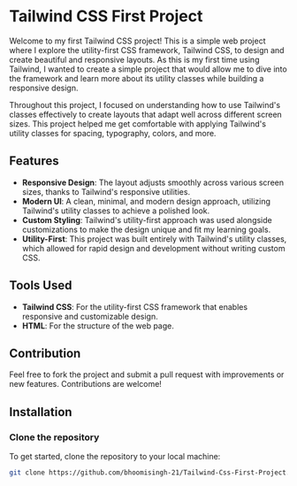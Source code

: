 # Tailwind CSS First Project

Welcome to my first Tailwind CSS project! This is a simple web project where I explore the utility-first CSS framework, Tailwind CSS, to design and create beautiful and responsive layouts. As this is my first time using Tailwind, I wanted to create a simple project that would allow me to dive into the framework and learn more about its utility classes while building a responsive design.

Throughout this project, I focused on understanding how to use Tailwind's classes effectively to create layouts that adapt well across different screen sizes. This project helped me get comfortable with applying Tailwind's utility classes for spacing, typography, colors, and more.

## Features

- **Responsive Design**: The layout adjusts smoothly across various screen sizes, thanks to Tailwind's responsive utilities.
- **Modern UI**: A clean, minimal, and modern design approach, utilizing Tailwind's utility classes to achieve a polished look.
- **Custom Styling**: Tailwind's utility-first approach was used alongside customizations to make the design unique and fit my learning goals.
- **Utility-First**: This project was built entirely with Tailwind's utility classes, which allowed for rapid design and development without writing custom CSS.

## Tools Used

- **Tailwind CSS**: For the utility-first CSS framework that enables responsive and customizable design.
- **HTML**: For the structure of the web page.

## Contribution

Feel free to fork the project and submit a pull request with improvements or new features. Contributions are welcome!

## Installation

### Clone the repository
To get started, clone the repository to your local machine:

```bash
git clone https://github.com/bhoomisingh-21/Tailwind-Css-First-Project.git
